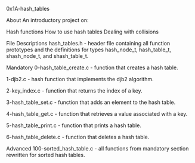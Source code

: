 0x1A-hash_tables

About
An introductory project on:

Hash functions
How to use hash tables
Dealing with collisions


File Descriptions
hash_tables.h - header file containing all function prototypes and the definitions for types hash_node_t, hash_table_t, shash_node_t, and shash_table_t.

Mandatory
0-hash_table_create.c - function that creates a hash table.

1-djb2.c - hash function that implements the djb2 algorithm.

2-key_index.c - function that returns the index of a key.

3-hash_table_set.c - function that adds an element to the hash table.

4-hash_table_get.c - function that retrieves a value associated with a key.

5-hash_table_print.c - function that prints a hash table.

6-hash_table_delete.c - function that deletes a hash table.

Advanced
100-sorted_hash_table.c - all functions from mandatory section rewritten for sorted hash tables.
